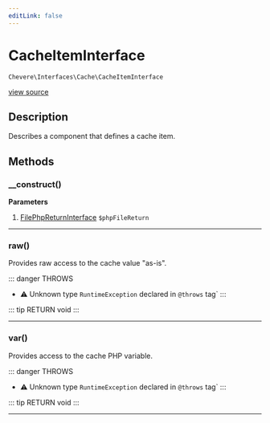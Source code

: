 ```yaml
---
editLink: false
---
```


# CacheItemInterface

`Chevere\Interfaces\Cache\CacheItemInterface`

[view source](https://github.com/chevere/chevere/blob/master/interfaces/Cache/CacheItemInterface.php)

## Description

Describes a component that defines a cache item.

## Methods

### __construct()

**Parameters**

1. [FilePhpReturnInterface](../Filesystem/FilePhpReturnInterface.md) `$phpFileReturn`

---

### raw()

Provides raw access to the cache value "as-is".

::: danger THROWS
- ⚠ Unknown type `RuntimeException` declared in `@throws` tag`
:::

::: tip RETURN
void
:::

---

### var()

Provides access to the cache PHP variable.

::: danger THROWS
- ⚠ Unknown type `RuntimeException` declared in `@throws` tag`
:::

::: tip RETURN
void
:::

---

